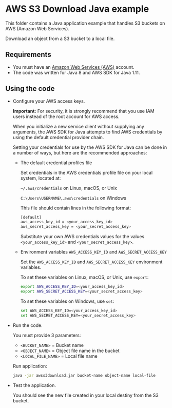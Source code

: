 # AWS S3 Download Java example

This folder contains a Java application example that handles S3 buckets on AWS (Amazon Web Services).

Download an object from a S3 bucket to a local file.

## Requirements

* You must have an [Amazon Web Services (AWS)](http://aws.amazon.com/) account.
* The code was written for Java 8 and AWS SDK for Java 1.11.

## Using the code

* Configure your AWS access keys.

  **Important:** For security, it is strongly recommend that you use IAM users instead of the root account for AWS access.

  When you initialize a new service client without supplying any arguments, the AWS SDK for Java attempts to find AWS credentials by using the default credential provider chain.

  Setting your credentials for use by the AWS SDK for Java can be done in a number of ways, but here are the recommended approaches:

  * The default credential profiles file
  
    Set credentials in the AWS credentials profile file on your local system, located at:

    `~/.aws/credentials` on Linux, macOS, or Unix

    `C:\Users\USERNAME\.aws\credentials` on Windows

    This file should contain lines in the following format:

    ```bash
    [default]
    aws_access_key_id = <your_access_key_id>
    aws_secret_access_key = <your_secret_access_key>
    ```
    Substitute your own AWS credentials values for the values `<your_access_key_id>` and `<your_secret_access_key>`.

  * Environment variables `AWS_ACCESS_KEY_ID` and `AWS_SECRET_ACCESS_KEY`
  
    Set the `AWS_ACCESS_KEY_ID` and `AWS_SECRET_ACCESS_KEY` environment variables.

    To set these variables on Linux, macOS, or Unix, use `export`:

    ```bash
    export AWS_ACCESS_KEY_ID=<your_access_key_id>
    export AWS_SECRET_ACCESS_KEY=<your_secret_access_key>
    ```

    To set these variables on Windows, use `set`:

    ```bash
    set AWS_ACCESS_KEY_ID=<your_access_key_id>
    set AWS_SECRET_ACCESS_KEY=<your_secret_access_key>
    ```

* Run the code.

  You must provide 3 parameters:
  
  * `<BUCKET_NAME>`     = Bucket name
  * `<OBJECT_NAME>`     = Object file name in the bucket
  * `<LOCAL_FILE_NAME>` = Local file name

  Run application:

  ```bash
  java -jar awss3download.jar bucket-name object-name local-file
  ```

* Test the application.

  You should see the new file created in your local destiny from the S3 bucket.
